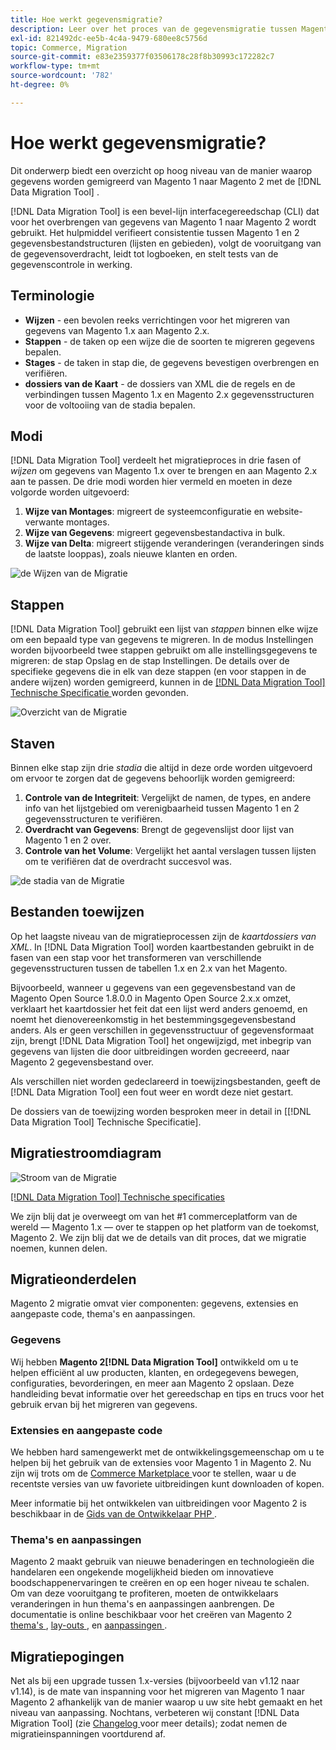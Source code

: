 ```yaml
---
title: Hoe werkt gegevensmigratie?
description: Leer over het proces van de gegevensmigratie tussen Magento 1 en Magento 2, met inbegrip van terminologie, werkschemadiagrammen, en stappen.
exl-id: 821492dc-ee5b-4c4a-9479-680ee8c5756d
topic: Commerce, Migration
source-git-commit: e83e2359377f03506178c28f8b30993c172282c7
workflow-type: tm+mt
source-wordcount: '782'
ht-degree: 0%

---
```


# Hoe werkt gegevensmigratie?

Dit onderwerp biedt een overzicht op hoog niveau van de manier waarop gegevens worden gemigreerd van Magento 1 naar Magento 2 met de [!DNL Data Migration Tool] .

[!DNL Data Migration Tool] is een bevel-lijn interfacegereedschap (CLI) dat voor het overbrengen van gegevens van Magento 1 naar Magento 2 wordt gebruikt. Het hulpmiddel verifieert consistentie tussen Magento 1 en 2 gegevensbestandstructuren (lijsten en gebieden), volgt de vooruitgang van de gegevensoverdracht, leidt tot logboeken, en stelt tests van de gegevenscontrole in werking.

## Terminologie

* **Wijzen** - een bevolen reeks verrichtingen voor het migreren van gegevens van Magento 1.x aan Magento 2.x.
* **Stappen** - de taken op een wijze die de soorten te migreren gegevens bepalen.
* **Stages** - de taken in stap die, de gegevens bevestigen overbrengen en verifiëren.
* **dossiers van de Kaart** - de dossiers van XML die de regels en de verbindingen tussen Magento 1.x en Magento 2.x gegevensstructuren voor de voltooiing van de stadia bepalen.

## Modi

[!DNL Data Migration Tool] verdeelt het migratieproces in drie fasen of *wijzen* om gegevens van Magento 1.x over te brengen en aan Magento 2.x aan te passen. De drie modi worden hier vermeld en moeten in deze volgorde worden uitgevoerd:

1. **Wijze van Montages**: migreert de systeemconfiguratie en website-verwante montages.
1. **Wijze van Gegevens**: migreert gegevensbestandactiva in bulk.
1. **Wijze van Delta**: migreert stijgende veranderingen (veranderingen sinds de laatste looppas), zoals nieuwe klanten en orden.

![ de Wijzen van de Migratie ](../../assets/data-migration/MigrationModes2.png)

## Stappen

[!DNL Data Migration Tool] gebruikt een lijst van *stappen* binnen elke wijze om een bepaald type van gegevens te migreren. In de modus Instellingen worden bijvoorbeeld twee stappen gebruikt om alle instellingsgegevens te migreren: de stap Opslag en de stap Instellingen. De details over de specifieke gegevens die in elk van deze stappen (en voor stappen in de andere wijzen) worden gemigreerd, kunnen in de [[!DNL Data Migration Tool]  Technische Specificatie ](technical-specification.md) worden gevonden.

![ Overzicht van de Migratie ](../../assets/data-migration/MigrationOverview2.png)

## Staven

Binnen elke stap zijn drie *stadia* die altijd in deze orde worden uitgevoerd om ervoor te zorgen dat de gegevens behoorlijk worden gemigreerd:

1. **Controle van de Integriteit**: Vergelijkt de namen, de types, en andere info van het lijstgebied om verenigbaarheid tussen Magento 1 en 2 gegevensstructuren te verifiëren.
1. **Overdracht van Gegevens**: Brengt de gegevenslijst door lijst van Magento 1 en 2 over.
1. **Controle van het Volume**: Vergelijkt het aantal verslagen tussen lijsten om te verifiëren dat de overdracht succesvol was.

![ de stadia van de Migratie ](../../assets/data-migration/MigrationSteps2.png)

## Bestanden toewijzen

Op het laagste niveau van de migratieprocessen zijn de *kaartdossiers van XML*. In [!DNL Data Migration Tool] worden kaartbestanden gebruikt in de fasen van een stap voor het transformeren van verschillende gegevensstructuren tussen de tabellen 1.x en 2.x van het Magento.

Bijvoorbeeld, wanneer u gegevens van een gegevensbestand van de Magento Open Source 1.8.0.0 in Magento Open Source 2.x.x omzet, verklaart het kaartdossier het feit dat een lijst werd anders genoemd, en noemt het dienovereenkomstig in het bestemmingsgegevensbestand anders. Als er geen verschillen in gegevensstructuur of gegevensformaat zijn, brengt [!DNL Data Migration Tool] het ongewijzigd, met inbegrip van gegevens van lijsten die door uitbreidingen worden gecreeerd, naar Magento 2 gegevensbestand over.

Als verschillen niet worden gedeclareerd in toewijzingsbestanden, geeft de [!DNL Data Migration Tool] een fout weer en wordt deze niet gestart.

De dossiers van de toewijzing worden besproken meer in detail in [[!DNL Data Migration Tool] Technische Specificatie].

## Migratiestroomdiagram

![ Stroom van de Migratie ](../../assets/data-migration/migration_flow.png)

[[!DNL Data Migration Tool] Technische specificaties](technical-specification.md)

We zijn blij dat je overweegt om van het #1 commerceplatform van de wereld — Magento 1.x — over te stappen op het platform van de toekomst, Magento 2. We zijn blij dat we de details van dit proces, dat we migratie noemen, kunnen delen.

## Migratieonderdelen

Magento 2 migratie omvat vier componenten: gegevens, extensies en aangepaste code, thema&#39;s en aanpassingen.

### Gegevens

Wij hebben **Magento 2[!DNL Data Migration Tool]** ontwikkeld om u te helpen efficiënt al uw producten, klanten, en ordegegevens bewegen, configuraties, bevorderingen, en meer aan Magento 2 opslaan. Deze handleiding bevat informatie over het gereedschap en tips en trucs voor het gebruik ervan bij het migreren van gegevens.

### Extensies en aangepaste code

We hebben hard samengewerkt met de ontwikkelingsgemeenschap om u te helpen bij het gebruik van de extensies voor Magento 1 in Magento 2. Nu zijn wij trots om de [ Commerce Marketplace ](https://marketplace.magento.com/) voor te stellen, waar u de recentste versies van uw favoriete uitbreidingen kunt downloaden of kopen.

Meer informatie bij het ontwikkelen van uitbreidingen voor Magento 2 is beschikbaar in de [ Gids van de Ontwikkelaar PHP ](https://developer.adobe.com/commerce/php/development/).

### Thema&#39;s en aanpassingen

Magento 2 maakt gebruik van nieuwe benaderingen en technologieën die handelaren een ongekende mogelijkheid bieden om innovatieve boodschappenervaringen te creëren en op een hoger niveau te schalen. Om van deze vooruitgang te profiteren, moeten de ontwikkelaars veranderingen in hun thema&#39;s en aanpassingen aanbrengen. De documentatie is online beschikbaar voor het creëren van Magento 2 [ thema&#39;s ](https://developer.adobe.com/commerce/frontend-core/guide/themes/), [ lay-outs ](https://developer.adobe.com/commerce/frontend-core/guide/layouts/), en [ aanpassingen ](https://developer.adobe.com/commerce/frontend-core/guide/layouts/xml-manage/).

## Migratiepogingen

Net als bij een upgrade tussen 1.x-versies (bijvoorbeeld van v1.12 naar v1.14), is de mate van inspanning voor het migreren van Magento 1 naar Magento 2 afhankelijk van de manier waarop u uw site hebt gemaakt en het niveau van aanpassing.
Nochtans, verbeteren wij constant [!DNL Data Migration Tool] (zie [ Changelog ](https://github.com/magento/data-migration-tool/blob/2.3/CHANGELOG.md) voor meer details); zodat nemen de migratieinspanningen voortdurend af.
